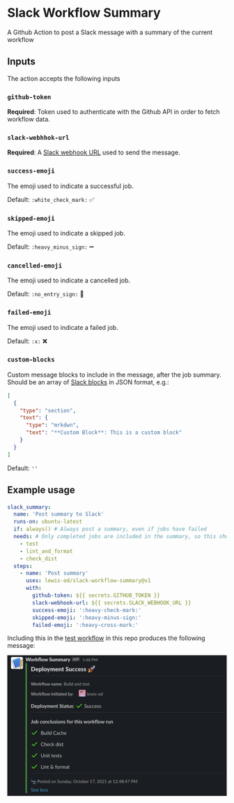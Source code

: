 # Slack Workflow Summary
A Github Action to post a Slack message with a summary of the current workflow

## Inputs
The action accepts the following inputs

### `github-token`
**Required**: Token used to authenticate with the Github API in order to fetch workflow data.

### `slack-webhhok-url`
**Required**: A [Slack webhook URL] used to send the message.

[Slack webhook URL]: https://api.slack.com/messaging/webhooks

### `success-emoji`
The emoji used to indicate a successful job.

Default: `:white_check_mark:` ✅

### `skipped-emoji`
The emoji used to indicate a skipped job.

Default: `:heavy_minus_sign:` ➖

### `cancelled-emoji`
The emoji used to indicate a cancelled job.

Default: `:no_entry_sign:` :no_entry_sign:

### `failed-emoji`
The emoji used to indicate a failed job.

Default: `:x:` ❌

### `custom-blocks`
Custom message blocks to include in the message, after the job summary. Should be an array of
[Slack blocks] in JSON format, e.g.:
```json
[
  {
    "type": "section",
    "text": {
      "type": "mrkdwn",
      "text": "**Custom Block**: This is a custom block"
    }
  }
]
```

[Slack blocks]: https://api.slack.com/reference/block-kit/blocks

Default: `''`

## Example usage
```yaml
slack_summary:
  name: 'Post summary to Slack'
  runs-on: ubuntu-latest
  if: always() # Always post a summary, even if jobs have failed
  needs: # Only completed jobs are included in the summary, so this should run at the end of your workflow
    - test
    - lint_and_format
    - check_dist
  steps:    
    - name: 'Post summary'
      uses: lewis-od/slack-workflow-summary@v1
      with:
        github-token: ${{ secrets.GITHUB_TOKEN }}
        slack-webhook-url: ${{ secrets.SLACK_WEBHOOK_URL }}
        success-emoji: ':heavy-check-mark:'
        skipped-emoji: ':heavy-minus-sign:'
        failed-emoji: ':heavy-cross-mark:'
```

Including this in the [test workflow] in this repo produces the following message:

![Example message](img/message.png)

[test workflow]: .github/workflows/test.yml
